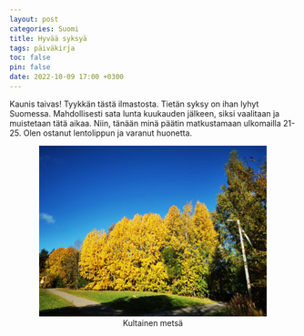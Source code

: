 ```yaml
---
layout: post
categories: Suomi
title: Hyvää syksyä
tags: päiväkirja
toc: false
pin: false
date: 2022-10-09 17:00 +0300
---
```


Kaunis taivas! Tyykkän tästä ilmastosta. Tietän syksy on ihan lyhyt Suomessa. Mahdollisesti sata lunta kuukauden jälkeen, siksi vaalitaan ja muistetaan tätä aikaa. Niin, tänään minä päätin matkustamaan ulkomailla 21-25. Olen ostanut lentolippun ja varanut huonetta. 

<div align=center><img src="https://raw.githubusercontent.com/goodeda/goodeda.github.io/main/assets/post_img/10-09kuva.jpg" width = "400" height = "300"/></div>
<center>Kultainen metsä</center>